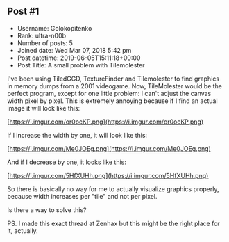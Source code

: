 ## Post #1
- Username: Golokopitenko
- Rank: ultra-n00b
- Number of posts: 5
- Joined date: Wed Mar 07, 2018 5:42 pm
- Post datetime: 2019-06-05T15:11:18+00:00
- Post Title: A small problem with Tilemolester

I've been using TiledGGD, TextureFinder and Tilemolester to find graphics in memory dumps from a 2001 videogame. Now, TileMolester would be the perfect program, except for one little problem: I can't adjust the canvas width pixel by pixel. This is extremely annoying because if I find an actual image it will look like this:

[https://i.imgur.com/or0ocKP.png](https://i.imgur.com/or0ocKP.png)

If I increase the width by one, it will look like this:

[https://i.imgur.com/Me0JOEg.png](https://i.imgur.com/Me0JOEg.png)

And if I decrease by one, it looks like this:

[https://i.imgur.com/5HfXUHh.png](https://i.imgur.com/5HfXUHh.png)

So there is basically no way for me to actually visualize graphics properly, because width increases per "tile" and not per pixel.

Is there a way to solve this?

PS. I made this exact thread at Zenhax but this might be the right place for it, actually.
